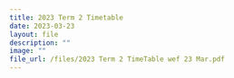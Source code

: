 ```yaml
---
title: 2023 Term 2 Timetable
date: 2023-03-23
layout: file
description: ""
image: ""
file_url: /files/2023 Term 2 TimeTable wef 23 Mar.pdf
---
```

